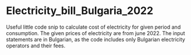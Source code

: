 # Electricity_bill_Bulgaria_2022
Useful little code snip to calculate cost of electricity for given period and consumption. 
The given prices of electricity are from june 2022. 
The input statements are in Bulgarian, as the code includes only Bulgarian electricity operators and their fees.  
